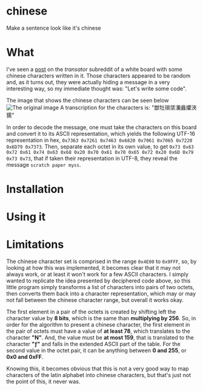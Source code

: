 # chinese
Make a sentence look like it's chinese

# What
I've seen a [post](reddit.com/r/translator/comments/1cfz001/unknown_to_english/) on the _transator_ subreddit of a white board with some chinese characters written in it. Those characters appeared to be random and, as it turns out, they were actually hiding a message in a very interesting way, so my immediate thought was: "Let's write some code".

The image that shows the chinese characters can be seen below
![The original image](https://preview.redd.it/unknown-to-english-v0-67d2r4tb6fxc1.jpeg?width=1080&crop=smart&auto=webp&s=f0e01250c9ec05ea9dbe74243bacbc21f2365aec "The original image")
A transcription for the characters is: "獣牡瑣栠灡灥爠浹獳"

In order to decode the message, one must take the characters on this board and convert it to its ASCII representation, which yields the following UTF-16 representation in hex, `0x7363 0x7261 0x7463 0x6820 0x7061 0x7065 0x7220 0x6D79 0x7373`. Then, separate each octet in its own value, to get `0x73 0x63 0x72 0x61 0x74 0x63 0x68 0x20 0x70 0x61 0x70 0x65 0x72 0x20 0x6D 0x79 0x73 0x73`, that if taken their representation in UTF-8, they reveal the message `scratch paper myss`.

# Installation

# Using it

# Limitations
The chinese character set is comprised in the range `0x4E00` to `0x9FFF`, so, by looking at how this was implemented, it becomes clear that it may not always work, or at least it won't work for a few ASCII characters.
I simply wanted to replicate the idea presented by deciphered code above, so this little program simply transforms a list of characters into pairs of two octets, then converts them back into a character representation, which may or may not fall between the chinese character range, but overall it works okay.

The first element in a pair of the octets is created by shifting left the character value by **8 bits**, which is the same than **multiplying by 256**. So, in order for the algorithm to present a chinese character, the first element in the pair of octets must have a value of **at least 78**, which translates to the character **"N"**. And, the value must be **at most 159**, that is translated to the character **"ƒ"** and falls in the extended ASCII part of the table. For the second value in the octet pair, it can be anything between **0 and 255**, or **0x0 and 0xFF**.

Knowing this, it becomes obvious that this is not a very good way to map characters of the latin alphabet into chinese characters, but that's just not the point of this, it never was.
